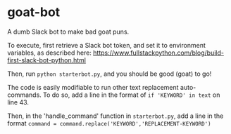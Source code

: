 # goat-bot

A dumb Slack bot to make bad goat puns.


To execute, first retrieve a Slack bot token, and set it to environment variables, as described here: https://www.fullstackpython.com/blog/build-first-slack-bot-python.html

Then, run `python starterbot.py`, and you should be good (goat) to go!


The code is easily modifiable to run other text replacement auto-commands. To do so, add a line in the format of 
`if 'KEYWORD' in text` on line 43. 

Then, in the 'handle_command' function in `starterbot.py`, add a line in the format `command = command.replace('KEYWORD','REPLACEMENT-KEYWORD')`
